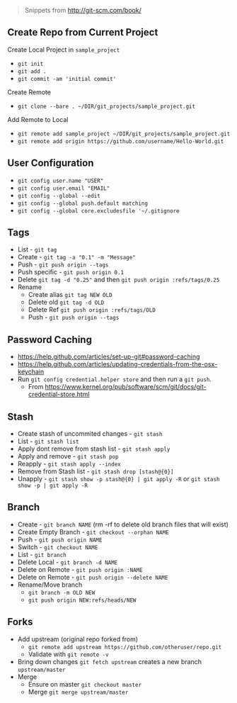 > Snippets from http://git-scm.com/book/

Create Repo from Current Project
---------------

Create Local Project in `sample_project`

- `git init`
- `git add .`
- `git commit -am 'initial commit'`

Create Remote

- `git clone --bare . ~/DIR/git_projects/sample_project.git`

Add Remote to Local 

- `git remote add sample_project ~/DIR/git_projects/sample_project.git`
- `git remote add origin https://github.com/username/Hello-World.git`




User Configuration
---------------

* `git config user.name "USER"`
* `git config user.email "EMAIL"`
* `git config --global --edit`
* `git config --global push.default matching`
* `git config --global core.excludesfile '~/.gitignore`

Tags
---------------

* List - `git tag`
* Create - `git tag -a "0.1" -m "Message"`
* Push - `git push origin --tags`
* Push specific - `git push origin 0.1`
* Delete `git tag -d "0.25"` and then `git push origin :refs/tags/0.25`
* Rename
  * Create alias `git tag NEW OLD`
  * Delete old `git tag -d OLD`
  * Delete Ref `git push origin :refs/tags/OLD`
  * Push - `git push origin --tags`

Password Caching
----------------

- https://help.github.com/articles/set-up-git#password-caching
- https://help.github.com/articles/updating-credentials-from-the-osx-keychain
- Run `git config credential.helper store` and then run a `git push`.
  - From https://www.kernel.org/pub/software/scm/git/docs/git-credential-store.html
  
Stash
---------------

* Create stash of uncommited changes - `git stash`
* List - `git stash list`
* Apply dont remove from stash list - `git stash apply`
* Apply and remove - `git stash pop`
* Reapply - `git stash apply --index`
* Remove from Stash list - `git stash drop [stash@{0}]`
* Unapply - `git stash show -p stash@{0} | git apply -R`  or `git stash show -p | git apply -R`

Branch
---------------

* Create - `git branch NAME` (rm -rf to delete old branch files that will exist)
* Create Empty Branch - `git checkout --orphan NAME`
* Push - `git push origin NAME`
* Switch - `git checkout NAME`
* List - `git branch`
* Delete Local - `git branch -d NAME`
* Delete on Remote - `git push origin :NAME`
* Delete on Remote - `git push origin --delete NAME`
* Rename/Move branch
  * `git branch -m OLD NEW`
  * `git push origin NEW:refs/heads/NEW`

Forks
---------------

* Add upstream (original repo forked from) 
  * `git remote add upstream https://github.com/otheruser/repo.git`
  * Validate with `git remote -v`
* Bring down changes `git fetch upstream` creates a new branch `upstream/master`
* Merge
  * Ensure on master `git checkout master`
  * Merge `git merge upstream/master`
 
